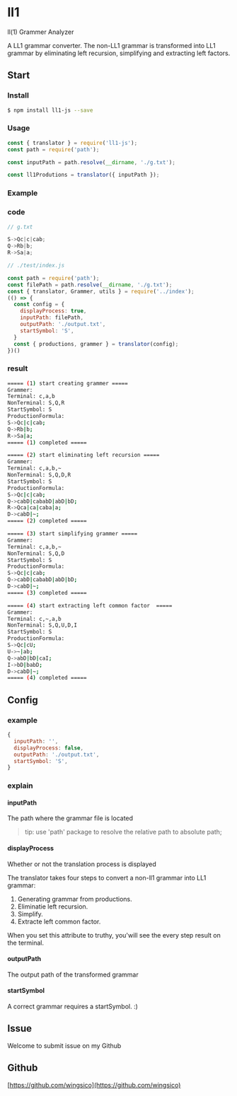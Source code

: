 # ll1

ll(1) Grammer Analyzer

A LL1 grammar converter. The non-LL1 grammar is transformed into LL1 grammar by eliminating left recursion, simplifying and extracting left factors.

## Start

### Install

```bash
$ npm install ll1-js --save
```

### Usage

```js
const { translator } = require('ll1-js');
const path = require('path');

const inputPath = path.resolve(__dirname, './g.txt');

const ll1Produtions = translator({ inputPath });
```

### Example

### code

```js
// g.txt

S->Qc|c|cab;
Q->Rb|b;
R->Sa|a;
```

```js
// ./test/index.js

const path = require('path');
const filePath = path.resolve(__dirname, './g.txt');
const { translator, Grammer, utils } = require('../index');
(() => {
  const config = {
    displayProcess: true,
    inputPath: filePath,
    outputPath: './output.txt',
    startSymbol: 'S',
  }
  const { productions, grammer } = translator(config);
})()
```

### result

```bash
===== (1) start creating grammer =====
Grammer:
Terminal: c,a,b
NonTerminal: S,Q,R
StartSymbol: S
ProductionFormula:
S->Qc|c|cab;
Q->Rb|b;
R->Sa|a;
===== (1) completed =====

===== (2) start eliminating left recursion =====
Grammer:
Terminal: c,a,b,~
NonTerminal: S,Q,D,R
StartSymbol: S
ProductionFormula:
S->Qc|c|cab;
Q->cabD|cababD|abD|bD;
R->Qca|ca|caba|a;
D->cabD|~;
===== (2) completed =====

===== (3) start simplifying grammer =====
Grammer:
Terminal: c,a,b,~
NonTerminal: S,Q,D
StartSymbol: S
ProductionFormula:
S->Qc|c|cab;
Q->cabD|cababD|abD|bD;
D->cabD|~;
===== (3) completed =====

===== (4) start extracting left common factor  =====
Grammer:
Terminal: c,~,a,b
NonTerminal: S,Q,U,D,I
StartSymbol: S
ProductionFormula:
S->Qc|cU;
U->~|ab;
Q->abD|bD|caI;
I->bD|babD;
D->cabD|~;
===== (4) completed =====
```

## Config

### example
```js
{
  inputPath: '',
  displayProcess: false,
  outputPath: './output.txt',
  startSymbol: 'S',
}
```

### explain

#### inputPath

The path where the grammar file is located

> tip: use 'path' package to resolve the relative path to absolute path;

#### displayProcess

Whether or not the translation process is displayed

The translator takes four steps to convert a non-ll1 grammar into LL1 grammar:

  1. Generating grammar from productions.
  2. Eliminatie left recursion.
  3. Simplify.
  4. Extracte left common factor.

When you set this attribute to truthy, you'will see the every step result on the terminal.

#### outputPath

The output path of the transformed grammar

#### startSymbol

A correct grammar requires a startSymbol. :)


## Issue

Welcome to submit issue on my Github

## Github

[https://github.com/wingsico](https://github.com/wingsico)

